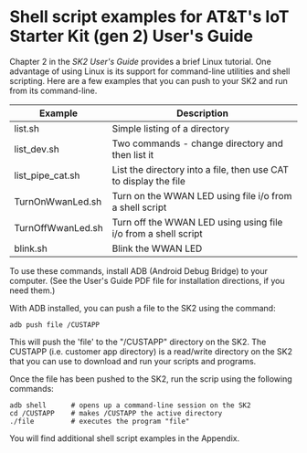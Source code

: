 # Shell script examples for AT&T's IoT Starter Kit (gen 2) User's Guide #

Chapter 2 in the *SK2 User's Guide* provides a brief Linux tutorial. One advantage of using Linux is its support for command-line utilities and shell scripting. Here are a few examples that you can push to your SK2 and run from its command-line.

Example           | Description
------------------|------------------------------------------------------------------
list.sh           | Simple listing of a directory
list_dev.sh       | Two commands - change directory and then list it
list_pipe_cat.sh  | List the directory into a file, then use CAT to display the file
TurnOnWwanLed.sh  | Turn on the WWAN LED using file i/o from a shell script
TurnOffWwanLed.sh | Turn off the WWAN LED using using file i/o from a shell script
blink.sh          | Blink the WWAN LED

To use these commands, install ADB (Android Debug Bridge) to your computer. (See the User's Guide PDF file for installation directions, if you need them.)

With ADB installed, you can push a file to the SK2 using the command:

    adb push file /CUSTAPP

This will push the 'file' to the "/CUSTAPP" directory on the SK2. The CUSTAPP (i.e. customer app directory) is a read/write directory on the SK2 that you can use to download and run your scripts and programs.

Once the file has been pushed to the SK2, run the scrip using the following commands:

    adb shell      # opens up a command-line session on the SK2
    cd /CUSTAPP    # makes /CUSTAPP the active directory
    ./file         # executes the program "file" 

You will find additional shell script examples in the Appendix.
